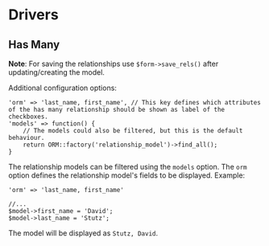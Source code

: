 # Drivers

## Has Many

**Note**: For saving the relationships use `$form->save_rels()` after updating/creating the model.

Additional configuration options:

    'orm' => 'last_name, first_name', // This key defines which attributes of the has many relationship should be shown as label of the checkboxes.
    'models' => function() {
        // The models could also be filtered, but this is the default behaviour.
        return ORM::factory('relationship_model')->find_all();
    }

The relationship models can be filtered using the `models` option. The `orm` option defines the relationship model's fields to be displayed. Example:

    'orm' => 'last_name, first_name'
    
    //...
    $model->first_name = 'David';
    $model->last_name = 'Stutz';

The model will be displayed as `Stutz, David`.
